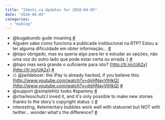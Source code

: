 ```yaml
---
title: "Identi.ca Updates for 2010-04-05"
date: "2010-04-05"
categories: 
  - "mublog"
---
```


- @bugabundo gude moaning [#](http://identi.ca/notice/27332318)
- Alguém sabe como funciona a publicade institucional na RTP? Estou a ter alguma dificuldade em obter informação... [#](http://identi.ca/notice/27341051)
- @lopo obrigado, mas eu queria algo para ler e estudar as opções, não uma voz do outro lado que pode estar certa ou errada :) [#](http://identi.ca/notice/27354700)
- @lopo mas será grande o suficiente para isto? [http://tr.im/UA2x](http://tr.im/UA2x) [#](http://identi.ca/notice/27355943)
- ♺ @jwildeboer: the iPay is already hacked, if you believe this: [http://www.youtube.com/watch?v=dgHNayVtHkQ](http://www.youtube.com/watch?v=dgHNayVtHkQ) [#](http://identi.ca/notice/27356010)
- @support @simplehitz looks #spammy [#](http://identi.ca/notice/27356144)
- @charlesschulz:I loved it, and it's only possible to make new stories thanks to the story's copyright status :) [#](http://identi.ca/notice/27399730)
- interesting, #elementary bubbles work well with statusnet but NOT with twitter... wonder what's the difference? [#](http://identi.ca/notice/27401860)
